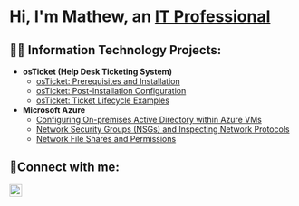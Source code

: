 <h1>Hi, I'm Mathew, an <a href="https://www.linkedin.com/in/mathew-perez-6698b628a/">IT Professional</a></h1>

<h2>👨‍💻 Information Technology Projects:</h2>

- <b>osTicket (Help Desk Ticketing System)</b>
  - [osTicket: Prerequisites and Installation](https://github.com/mathew-perez/osticket-prereqs/)
  - [osTicket: Post-Installation Configuration](https://github.com/mathew-perez/post-install-config)
  - [osTicket: Ticket Lifecycle Examples](https://github.com/mathew-perez/ticket-lifecycle)
- <b>Microsoft Azure</b>
  - [Configuring On-premises Active Directory within Azure VMs](https://github.com/mathew-perez/configure-ad)
  - [Network Security Groups (NSGs) and Inspecting Network Protocols](https://github.com/mathew-perez/azure-network-protocols)
  - [Network File Shares and Permissions](https://github.com/mathew-perez/Network-File-Shares-and-Permissions)

<h2>🤳Connect with me:</h2>

[<img align="left" alt="Josh | LinkedIn" width="22px" src="https://cdn.jsdelivr.net/npm/simple-icons@v3/icons/linkedin.svg" />][linkedin]

[linkedin]: https://www.linkedin.com/in/mathew-perez-6698b628a/
